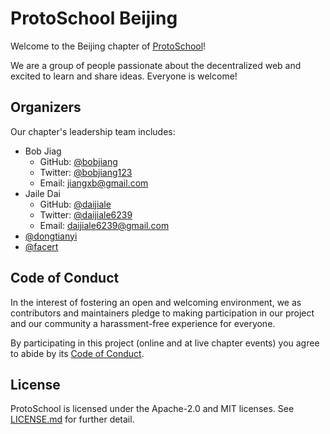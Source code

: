 # ProtoSchool Beijing

Welcome to the Beijing chapter of [ProtoSchool](https://proto.school)!

We are a group of people passionate about the decentralized web and excited to learn and share ideas. Everyone is welcome!

## Organizers

Our chapter's leadership team includes:
* Bob Jiag 
   * GitHub: [@bobjiang](https://github.com/bobjiang)
   * Twitter: [@bobjiang123](https://twitter.com/bobjiang123)
   * Email: [jiangxb@gmail.com](mailto:jiangxb@gmail.com)
* Jaile Dai 
   * GitHub: [@daijiale](https://github.com/daijiale)
   * Twitter: [@daijiale6239](https://twitter.com/daijiale6239)
   * Email: [daijiale6239@gmail.com](mailto:daijiale6239@gmail.com)
* [@dongtianyi](https://github.com/dongtianyi)
* [@facert](https://github.com/facert)

## Code of Conduct

In the interest of fostering an open and welcoming environment, we as
contributors and maintainers pledge to making participation in our project and
our community a harassment-free experience for everyone.

By participating in this project (online and at live chapter events) you agree to abide by its [Code of Conduct](./CODE_OF_CONDUCT.md).

## License

ProtoSchool is licensed under the Apache-2.0 and MIT licenses. See [LICENSE.md](https://github.com/protoschool/seattle/blob/master/LICENSE.md) for further detail.
